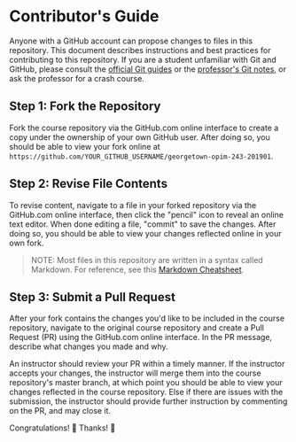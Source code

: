 # Contributor's Guide

Anyone with a GitHub account can propose changes to files in this repository. This document describes instructions and best practices for contributing to this repository. If you are a student unfamiliar with Git and GitHub, please consult the [official Git guides](https://guides.github.com/) or the [professor's Git notes](/notes/git.md), or ask the professor for a crash course.

## Step 1: Fork the Repository

Fork the course repository via the GitHub.com online interface to create a copy under the ownership of your own GitHub user. After doing so, you should be able to view your fork online at `https://github.com/YOUR_GITHUB_USERNAME/georgetown-opim-243-201901`.

## Step 2: Revise File Contents

To revise content, navigate to a file in your forked repository via the GitHub.com online interface, then click the "pencil" icon to reveal an online text editor. When done editing a file, "commit" to save the changes. After doing so, you should be able to view your changes reflected online in your own fork.

> NOTE: Most files in this repository are written in a syntax called Markdown. For reference, see this [Markdown Cheatsheet](https://guides.github.com/pdfs/markdown-cheatsheet-online.pdf).

## Step 3: Submit a Pull Request

After your fork contains the changes you'd like to be included in the course repository, navigate to the original course repository and create a Pull Request (PR) using the GitHub.com online interface. In the PR message, describe what changes you made and why.

An instructor should review your PR within a timely manner. If the instructor accepts your changes, the instructor will merge them into the course repository's master branch, at which point you should be able to view your changes reflected in the course repository. Else if there are issues with the submission, the instructor should provide further instruction by commenting on the PR, and may close it.

Congratulations! :clap: Thanks! :pray:
